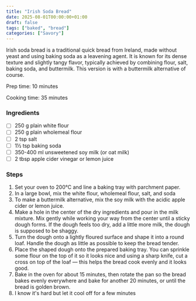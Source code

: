 ```yaml
---
title: "Irish Soda Bread"
date: 2025-08-01T00:00:00+01:00
draft: false
tags: ["baked", "bread"]
categories: ["Savory"]
---
```


Irish soda bread is a traditional quick bread from Ireland, made without yeast and using baking soda as a leavening agent. It is known for its dense texture and slightly tangy flavor, typically achieved by combining flour, salt, baking soda, and buttermilk. This version is with a buttermilk alternative of course.

<div class="recipe" id="recipe">
Prep time: 10 minutes

Cooking time: 35 minutes
### Ingredients
- [ ] 250 g plain white flour
- [ ] 250 g plain wholemeal flour
- [ ] 2 tsp salt
- [ ] 1½ tsp baking soda
- [ ] 350-400 ml unsweetened soy milk (or oat milk)
- [ ] 2 tbsp apple cider vinegar or lemon juice

### Steps
1. Set your oven to 200°C and line a baking tray with parchment paper.
2. In a large bowl, mix the white flour, wholemeal flour, salt, and soda
3. To make a buttermilk alternative, mix the soy milk with the acidic apple cider or lemon juice.
4. Make a hole in the center of the dry ingredients and pour in the milk mixture. Mix gently while working your way from the center until a sticky dough forms. If the dough feels too dry, add a little more milk, the dough is supposed to be shaggy.
5. Turn the dough onto a lightly floured surface and shape it into a round loaf. Handle the dough as little as possible to keep the bread tender.
6. Place the shaped dough onto the prepared baking tray. You can sprinkle some flour on the top of it so it looks nice and using a sharp knife, cut a cross on top of the loaf — this helps the bread cook evenly and it looks good.
7. Bake in the oven for about 15 minutes, then rotate the pan so the bread bakes evenly everywhere and bake for another 20 minutes, or until the bread is golden brown.
8. I know it's hard but let it cool off for a few minutes
</div>
